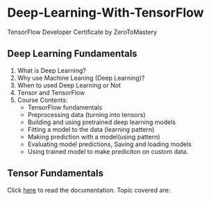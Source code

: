 # Deep-Learning-With-TensorFlow
TensorFlow Developer Certificate by ZeroToMastery

## Deep Learning Fundamentals
1. What is Deep Learning?
2. Why use Machine Leaning (Deep Learning)?
3. When to used Deep Learning or Not
4. Tensor and TensorFlow
5. Course Contents: 
    * TensorFlow fundamentals 
    * Preprocessing data (turning into tensors) 
    * Building and using pretrained deep learning models
    * Fitting a model to the data (learning pattern)
    * Making prediction with a model(using pattern) 
    * Evaluating model predictions, Saving and loading models 
    * Using trained model to make prediciton on custom data. 

## Tensor Fundamentals
Click <a href="./01 - Fundamentals/README.md">here</a> to read the documentation. Topic covered are: 